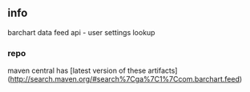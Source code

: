 <!--

    Copyright (C) 2011-2012 Barchart, Inc. <http://www.barchart.com/>

    All rights reserved. Licensed under the OSI BSD License.

    http://www.opensource.org/licenses/bsd-license.php

-->
## info

barchart data feed api - user settings lookup

### repo

maven central has
[latest version of these artifacts]
(http://search.maven.org/#search%7Cga%7C1%7Ccom.barchart.feed)
